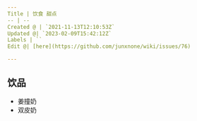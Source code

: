 ```yaml
---
Title | 饮食 甜点
-- | --
Created @ | `2021-11-13T12:10:53Z`
Updated @| `2023-02-09T15:42:12Z`
Labels | ``
Edit @| [here](https://github.com/junxnone/wiki/issues/76)

---
```


## 饮品

- 姜撞奶
- 双皮奶
